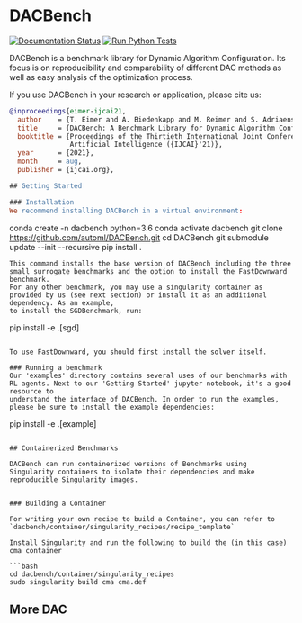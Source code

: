 
# DACBench
[![Documentation Status](https://readthedocs.org/projects/dacbench/badge/?version=latest)](https://dacbench.readthedocs.io/en/latest/?badge=latest)
[![Run Python Tests](https://github.com/automl/DACBench/actions/workflows/run-python-tests.yml/badge.svg)](https://github.com/automl/DACBench/actions/workflows/run-python-tests.yml)

DACBench is a benchmark library for Dynamic Algorithm Configuration.
Its focus is on reproducibility and comparability of different DAC methods as well as easy analysis of the optimization process.

If you use DACBench in your research or application, please cite us:

```bibtex
@inproceedings{eimer-ijcai21,
  author    = {T. Eimer and A. Biedenkapp and M. Reimer and S. Adriaensen and F. Hutter and M. Lindauer},
  title     = {DACBench: A Benchmark Library for Dynamic Algorithm Configuration},
  booktitle = {Proceedings of the Thirtieth International Joint Conference on
               Artificial Intelligence ({IJCAI}'21)},
  year      = {2021},
  month     = aug,
  publisher = {ijcai.org},

## Getting Started

### Installation
We recommend installing DACBench in a virtual environment:
```
conda create -n dacbench python=3.6
conda activate dacbench
git clone https://github.com/automl/DACBench.git
cd DACBench
git submodule update --init --recursive
pip install .
```
This command installs the base version of DACBench including the three small surrogate benchmarks and the option to install the FastDownward benchmark.
For any other benchmark, you may use a singularity container as provided by us (see next section) or install it as an additional dependency. As an example, 
to install the SGDBenchmark, run:

```
pip install -e .[sgd]
```

To use FastDownward, you should first install the solver itself.

### Running a benchmark
Our 'examples' directory contains several uses of our benchmarks with RL agents. Next to our 'Getting Started' jupyter notebook, it's a good resource to
understand the interface of DACBench. In order to run the examples, please be sure to install the example dependencies:
```
pip install -e .[example]
```

## Containerized Benchmarks

DACBench can run containerized versions of Benchmarks using Singularity containers to isolate their dependencies and make reproducible Singularity images. 


### Building a Container

For writing your own recipe to build a Container, you can refer to `dacbench/container/singularity_recipes/recipe_template`  

Install Singularity and run the following to build the (in this case) cma container

```bash
cd dacbench/container/singularity_recipes
sudo singularity build cma cma.def
```

## More DAC
